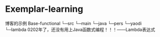 # Exemplar-learning
博客的示例
Base-functional
    └─src
       └─main
          └─java
             └─pers
                 └─yaodi
                     └─lambda 0202年了，还没有用上Java函数式编程！！！——Lambda表达式